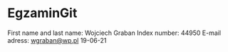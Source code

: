 # EgzaminGit
First name and last name: Wojciech Graban
Index number: 44950
E-mail adress: wgraban@wp.pl
19-06-21
